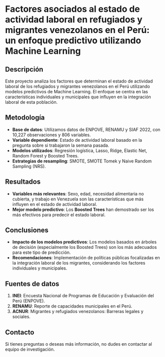 # Factores asociados al estado de actividad laboral en refugiados y migrantes venezolanos en el Perú: un enfoque predictivo utilizando Machine Learning

## Descripción

Este proyecto analiza los factores que determinan el estado de actividad laboral de los refugiados y migrantes venezolanos en el Perú utilizando modelos predictivos de Machine Learning. El enfoque se centra en las características individuales y municipales que influyen en la integración laboral de esta población.

## Metodología

- **Base de datos**: Utilizamos datos de ENPOVE, RENAMU y SIAF 2022, con 10,227 observaciones y 806 variables.
- **Variable dependiente**: Estado de actividad laboral basado en la pregunta sobre si trabajaron la semana pasada.
- **Modelos utilizados**: Regresión logística, Lasso, Ridge, Elastic Net, Random Forest y Boosted Trees.
- **Estrategias de resampling**: SMOTE, SMOTE Tomek y Naive Random Sampling (NRS).

## Resultados

- **Variables más relevantes**: Sexo, edad, necesidad alimentaria no cubierta, y trabajo en Venezuela son las características que más influyen en el estado de actividad laboral.
- **Mejor modelo predictivo**: Los **Boosted Trees** han demostrado ser los más efectivos para predecir el estado laboral.

## Conclusiones

- **Impacto de los modelos predictivos**: Los modelos basados en árboles de decisión (especialmente los Boosted Trees) son los más adecuados para este tipo de predicción.
- **Recomendaciones**: Implementación de políticas públicas focalizadas en la integración laboral de los migrantes, considerando los factores individuales y municipales.

## Fuentes de datos

1. **INEI**: Encuesta Nacional de Programas de Educación y Evaluación del Perú (ENPOVE).
2. **RENAMU**: Reporte de capacidades municipales en el Perú.
3. **ACNUR**: Migrantes y refugiados venezolanos: Barreras legales y sociales.

## Contacto

Si tienes preguntas o deseas más información, no dudes en contactar al equipo de investigación.

